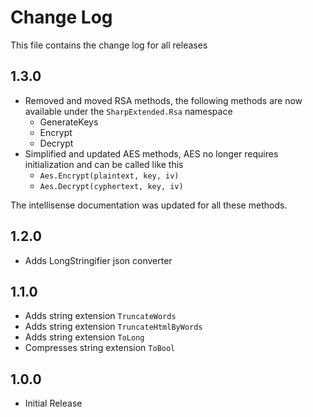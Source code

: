 # Change Log

This file contains the change log for all releases

## 1.3.0

* Removed and moved RSA methods, the following methods are now available under the `SharpExtended.Rsa` namespace
  * GenerateKeys
  * Encrypt
  * Decrypt
* Simplified and updated AES methods, AES no longer requires initialization and can be called like this
  * `Aes.Encrypt(plaintext, key, iv)`
  * `Aes.Decrypt(cyphertext, key, iv)`

The intellisense documentation was updated for all these methods.

## 1.2.0

* Adds LongStringifier json converter

## 1.1.0

* Adds string extension `TruncateWords`
* Adds string extension `TruncateHtmlByWords`
* Adds string extension `ToLong`
* Compresses string extension `ToBool`

## 1.0.0

* Initial Release
